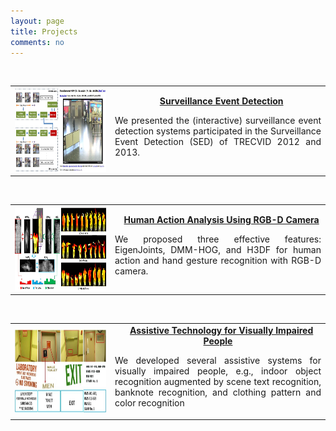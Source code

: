 ```yaml
---
layout: page
title: Projects
comments: no
---
```

<br>

<table width="620" border="0">
<tr>
<th scope="col">
<img src="/projects/iSED.jpg" width="298" height="133">
</th>
<td width="330" align="center" scope="col">&nbsp;&nbsp;
<strong><a href="./xyang/projects_page/Surveillance_Event_Detection/Surveillance_Event_Detection.htm">Surveillance Event Detection</a></strong>
<p align="justify">We presented the (interactive) surveillance event detection systems participated in the Surveillance Event Detection (SED) of TRECVID 2012 and 2013.</p>
</td>
</tr>
</table>

<br>

<table width="620" border="0">
<tr>
<th scope="col">
<img src="/projects/ActionGestureRGBD.jpg" width="298" height="133">
</th>
<td width="330" align="center" scope="col">&nbsp;&nbsp;
<strong><a href="./xyang/projects_page/Surveillance_Event_Detection/Surveillance_Event_Detection.htm">Human Action Analysis Using RGB-D Camera</a></strong>
<p align="justify">We proposed three effective features: EigenJoints, DMM-HOG, and H3DF for human action and hand gesture recognition with RGB-D camera.</p>
</td>
</tr>
</table>

<br>

<table width="620" border="0">
<tr>
<th scope="col">
<img src="/projects/AssistiveTech.jpg" width="298" height="133">
</th>
<td width="330" align="center" scope="col">&nbsp;&nbsp;
<strong><a href="./xyang/projects_page/Surveillance_Event_Detection/Surveillance_Event_Detection.htm">Assistive Technology for Visually Impaired People</a></strong>
<p align="justify">We developed several assistive systems for visually impaired people, e.g., indoor object recognition augmented by scene text recognition, banknote recognition, and clothing pattern and color recognition</p>
</td>
</tr>
</table>